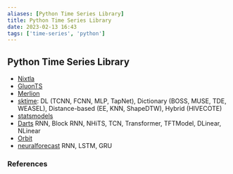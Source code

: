 ```yaml
---
aliases: [Python Time Series Library]
title: Python Time Series Library 
date: 2023-02-13 16:43
tags: ['time-series', 'python']
---
```


## Python Time Series Library

- [Nixtla](https://github.com/nixtla)
- [GluonTS](https://ts.gluon.ai/)
- [Merlion](https://github.com/salesforce/Merlion)
- [sktime](https://www.sktime.net/): DL (TCNN, FCNN, MLP, TapNet), Dictionary (BOSS, MUSE, TDE, WEASEL), Distance-based (EE, KNN, ShapeDTW), Hybrid (HIVECOTE)
- [statsmodels](https://www.statsmodels.org/)
- [Darts](https://unit8co.github.io/darts/) RNN, Block RNN, NHiTS, TCN, Transformer, TFTModel, DLinear, NLinear
- [Orbit](https://uber.github.io/orbit/about.html)
- [neuralforecast](https://nixtla.github.io/neuralforecast/) RNN, LSTM, GRU

### References
